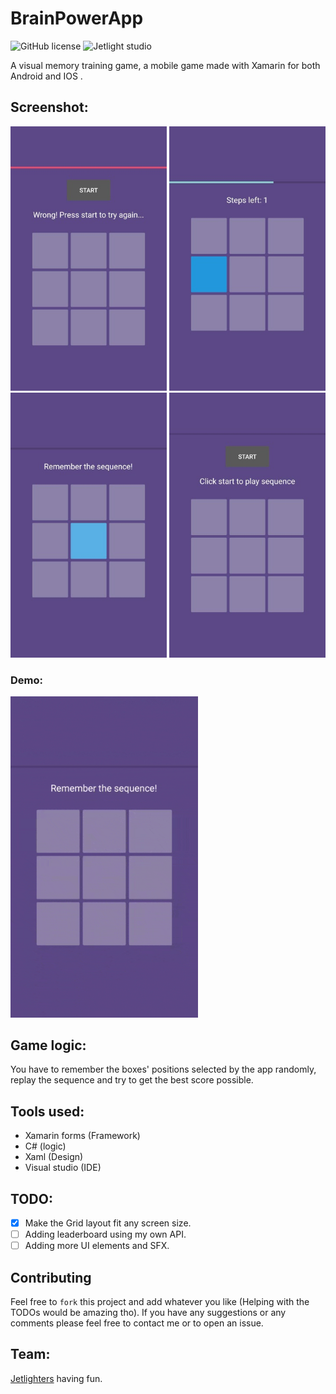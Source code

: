 # BrainPowerApp

![GitHub license](https://img.shields.io/github/license/oussamabonnor1/BrainPowerApp.svg)
![Jetlight studio](https://img.shields.io/badge/Made%20by-Jetlight%20studio-blue.svg?color=082544)

A visual memory training game, a mobile game made with Xamarin for both Android and IOS .

## Screenshot:
<img src="Screenshots/Sc.jpg" width = "250"/> <img src="Screenshots/Sc 2.jpg" width = "250"/>                                              
<img src="Screenshots/Sc 3.jpg" width = "250"/> <img src="Screenshots/Sc 4.jpg" width = "250"/> 

### Demo:
<img src="Screenshots/gif.gif" width="300"/>

## Game logic:
You have to remember the boxes' positions selected by the app randomly, replay the sequence and try to get the best score possible.

## Tools used:
* Xamarin forms (Framework)
* C# (logic)
* Xaml (Design)
* Visual studio (IDE)


## TODO:
- [x] Make the Grid layout fit any screen size.
- [ ] Adding leaderboard using my own API.
- [ ] Adding more UI elements and SFX.

## Contributing
Feel free to `fork` this project and add whatever you like (Helping with the TODOs would be amazing tho). If you have any suggestions or any comments please feel free to contact me or to open an issue.

## Team:
[Jetlighters](https://github.com/JetLightStudio) having fun.

